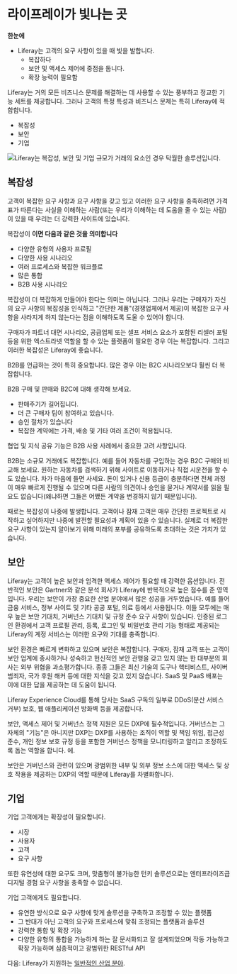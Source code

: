 # 라이프레이가 빛나는 곳

**한눈에**

* Liferay는 고객의 요구 사항이 있을 때 빛을 발합니다.
  * 복잡하다
  * 보안 및 액세스 제어에 중점을 둡니다.
  * 확장 능력이 필요함

Liferay는 거의 모든 비즈니스 문제를 해결하는 데 사용할 수 있는 풍부하고 정교한 기능 세트를 제공합니다. 그러나 고객의 특정 특성과 비즈니스 문제는 특히 Liferay에 적합합니다.

* 복잡성
* 보안
* 기업

![Liferay는 복잡성, 보안 및 기업 규모가 거래의 요소인 경우 탁월한 솔루션입니다.](./where-liferay-shines/images/01.png)

## 복잡성

고객이 복잡한 요구 사항과 요구 사항을 갖고 있고 이러한 요구 사항을 충족하려면 가격표가 따른다는 사실을 이해하는 사람(또는 우리가 이해하는 데 도움을 줄 수 있는 사람)이 있을 때 우리는 더 강력한 사이트에 있습니다.

복잡성이 **이면 다음과 같은 것을 의미합니다**

* 다양한 유형의 사용자 프로필
* 다양한 사용 시나리오
* 여러 프로세스와 복잡한 워크플로
* 많은 통합
* B2B 사용 시나리오

복잡성이 더 복잡하게 만들어야 한다는 의미는 아닙니다. 그러나 우리는 구매자가 자신의 요구 사항의 복잡성을 인식하고 "간단한 제품"(경쟁업체에서 제공)이 복잡한 요구 사항을 사라지게 하지 않는다는 점을 이해하도록 도울 수 있어야 합니다.

구매자가 파트너 대면 시나리오, 공급업체 또는 셀프 서비스 요소가 포함된 리셀러 포털 등을 위한 엑스트라넷 역할을 할 수 있는 플랫폼이 필요한 경우 이는 복잡합니다. 그리고 이러한 복잡성은 Liferay에 좋습니다.

B2B를 언급하는 것이 특히 중요합니다. 많은 경우 이는 B2C 시나리오보다 훨씬 더 복잡합니다.

B2B 구매 및 판매와 B2C에 대해 생각해 보세요.

* 판매주기가 길어집니다.
* 더 큰 구매자 팀이 참여하고 있습니다.
* 승인 절차가 있습니다
* 복잡한 계약에는 가격, 배송 및 기타 여러 조건이 적용됩니다.

협업 및 지식 공유 기능은 B2B 사용 사례에서 중요한 고려 사항입니다.

B2B는 소규모 거래에도 복잡합니다. 예를 들어 자동차를 구입하는 경우 B2C 구매와 비교해 보세요. 원하는 자동차를 검색하기 위해 사이트로 이동하거나 직접 시운전을 할 수도 있습니다. 차가 마음에 들면 사세요. 돈이 있거나 신용 등급이 충분하다면 전체 과정이 매우 빠르게 진행될 수 있으며 다른 사람의 의견이나 승인을 묻거나 계약서를 읽을 필요도 없습니다(왜냐하면 그들은 어쨌든 계약을 변경하지 않기 때문입니다).

때로는 복잡성이 나중에 발생합니다. 고객이나 잠재 고객은 매우 간단한 프로젝트로 시작하고 싶어하지만 나중에 발전할 필요성과 계획이 있을 수 있습니다. 실제로 더 복잡한 요구 사항이 있는지 알아보기 위해 미래의 포부를 공유하도록 초대하는 것은 가치가 있습니다.

## 보안

Liferay는 고객이 높은 보안과 엄격한 액세스 제어가 필요할 때 강력한 옵션입니다. 전반적인 보안은 Gartner와 같은 분석 회사가 Liferay에 반복적으로 높은 점수를 준 영역입니다. 우리는 보안이 가장 중요한 산업 분야에서 많은 성공을 거두었습니다. 예를 들어 금융 서비스, 정부 사이트 및 기타 공공 포털, 의료 등에서 사용됩니다. 이들 모두에는 매우 높은 보안 기대치, 거버넌스 기대치 및 규정 준수 요구 사항이 있습니다. 인증된 로그인 환경에서 고객 프로필 관리, 등록, 로그인 및 비밀번호 관리 기능 형태로 제공되는 Liferay의 계정 서비스는 이러한 요구와 기대를 충족합니다.

보안 환경은 빠르게 변화하고 있으며 보안은 복잡합니다. 구매자, 잠재 고객 또는 고객이 보안 업계에 종사하거나 성숙하고 헌신적인 보안 관행을 갖고 있지 않는 한 대부분의 회사는 외부 위협을 과소평가합니다. 종종 그들은 최신 기술의 도구나 핵티비스트, 사이버 범죄자, 국가 후원 해커 등에 대한 지식을 갖고 있지 않습니다. SaaS 및 PaaS 배포는 이에 대한 답을 제공하는 데 도움이 됩니다.

Liferay Experience Cloud를 통해 당사는 SaaS 구독의 일부로 DDoS(분산 서비스 거부) 보호, 웹 애플리케이션 방화벽 등을 제공합니다.

보안, 액세스 제어 및 거버넌스 정책 지원은 모든 DXP에 필수적입니다. 거버넌스는 그 자체의 "기능"은 아니지만 DXP는 DXP를 사용하는 조직이 역할 및 책임 위임, 접근성 준수, 개인 정보 보호 규정 등을 포함한 거버넌스 정책을 모니터링하고 알리고 조정하도록 돕는 역할을 합니다. 에.

보안은 거버넌스와 관련이 있으며 광범위한 내부 및 외부 정보 소스에 대한 액세스 및 상호 작용을 제공하는 DXP의 역할 때문에 Liferay를 차별화합니다.

## 기업

기업 고객에게는 확장성이 필요합니다.

* 시장
* 사용자
* 고객
* 요구 사항

또한 유연성에 대한 요구도 크며, 맞춤형이 불가능한 턴키 솔루션으로는 엔터프라이즈급 디지털 경험 요구 사항을 충족할 수 없습니다.

기업 고객에게도 필요합니다.

* 유연한 방식으로 요구 사항에 맞게 솔루션을 구축하고 조정할 수 있는 플랫폼
* 그 반대가 아닌 고객의 요구와 프로세스에 맞춰 조정되는 플랫폼과 솔루션
* 강력한 통합 및 확장 기능
* 다양한 유형의 통합을 가능하게 하는 잘 문서화되고 잘 설계되었으며 작동 가능하고 확장 가능하며 심층적이고 광범위한 RESTful API

다음: Liferay가 지원하는 [일반적인 산업 분야](./target-industries.md).
